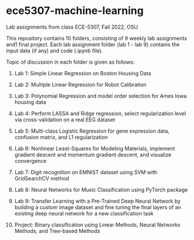 # ece5307-machine-learning
Lab assignments from class ECE-5307, Fall 2022, OSU

This repository contains 10 folders, consisting of 9 weekly lab assignments and1 final project. Each lab assignment folder (lab 1 - lab 9) contains the input data (if any) and code (.ipynb file).

Topic of discussion in each folder is given as follows:

1. Lab 1: Simple Linear Regression on Boston Housing Data

2. Lab 2: Multiple Linear Regression for Robot Calibration

3. Lab 3: Polynomial Regression and model order selection for Ames Iowa housing data

4. Lab 4: Perform LASSA and Ridge regression, select regularization level via cross-validation on a real EEG dataset

5. Lab 5: Multi-class Logistic Regression for gene expression data, confusion matrix, and L1 regularization

6. Lab 6: Nonlinear Least-Squares for Modeling Materials, implement gradient descent and momentum gradient descent, and visualize convergence

7. Lab 7: Digit recognition on EMNIST dataset using SVM with GridSearchCV method

8. Lab 8: Neural Networks for Music Classification using PyTorch package

9. Lab 9: Transfer Learning with a Pre-Trained Deep Neural Network by building a custom image dataset and fine tuning the final layers of an existing deep neural network for a new classification task

10. Project: Binary classification using Linear Methods, Neural Networks Methods, and Tree-based Methods
